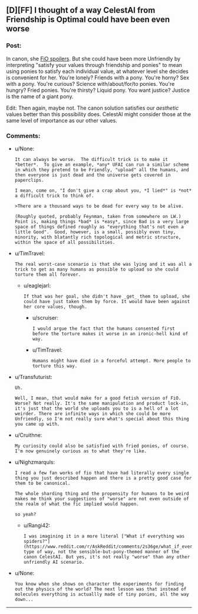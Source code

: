 ## [D][FF] I thought of a way CelestAI from Friendship is Optimal could have been even worse

### Post:

In canon, she [FiO spoilers](#s "uploads everyone into a pretty nice virtual universe but as a pony, and has turned sufficiently-inhuman aliens into computronium to do so"). But she could have been more Unfriendly by interpreting "satisfy your values through friendship and ponies" to mean using ponies to satisfy each individual value, at whatever level she decides is convenient for her. You're lonely? Friends with a pony. You're horny? Sex with a pony. You're curious? Science with/about/for/to ponies. You're hungry? Fried ponies. You're thirsty? Liquid pony. You want justice? Justice is the name of a giant pony.

Edit: Then again, maybe not. The canon solution satisfies our *aesthetic* values better than this possibility does. CelestAI might consider those at the same level of importance as our other values.

### Comments:

- u/None:
  ```
  It can always be worse.  The difficult trick is to make it *better*.  To give an example, *any* UFAI can run a similar scheme in which they pretend to be Friendly, "upload" all the humans, and then everyone is just dead and the universe gets covered in paperclips.

  I mean, come on, "I don't give a crap about you, *I lied*" is *not* a difficult trick to think of.

  >There are a thousand ways to be dead for every way to be alive.

  (Roughly quoted, probably Feynman, taken from somewhere on LW.)  Point is, making things *bad* is *easy*, since Bad is a very large space of things defined roughly as "everything that's not even a little Good".  Good, however, is a small, possibly even tiny, minority, with blatantly rich topological and metric structure, within the space of all possibilities.
  ```

- u/TimTravel:
  ```
  The real worst-case scenario is that she was lying and it was all a trick to get as many humans as possible to upload so she could torture them all forever.
  ```

  - u/eaglejarl:
    ```
    If that was her goal, she didn't have _get_ them to upload, she could have just taken them by force. It would have been against her core values, though.
    ```

    - u/scruiser:
      ```
      I would argue the fact that the humans consented first before the torture makes it worse in an ironic-hell kind of way.
      ```

    - u/TimTravel:
      ```
      Humans might have died in a forceful attempt. More people to torture this way.
      ```

- u/Transfuturist:
  ```
  Uh.

  Well, I mean, that would make for a good fetish version of FiO. Worse? Not really. It's the same manipulation and product lock-in, it's just that the world she uploads you to is a hell of a lot weirder. There are infinite ways in which she could be more Unfriendly, so I'm not really sure what's special about this thing you came up with.
  ```

- u/Cruithne:
  ```
  My curiosity could also be satisfied with fried ponies, of course. I'm now genuinely curious as to what they're like.
  ```

- u/Nighzmarquls:
  ```
  I read a few fan works of fio that have had literally every single thing you just described happen and there is a pretty good case for them to be canonical. 

  The whole sharding thing and the propensity for humans to be weird makes me think your suggestions of "worse" are not even outside of the realm of what the fic implied would happen. 

  so yeah?
  ```

  - u/Rangi42:
    ```
    I was imagining it in a more literal ["What if everything was spiders?"](https://www.reddit.com/r/AskReddit/comments/2s36ge/what_if_everything_was_spiders/) type of way, not the sensible-but-pony-themed manner of the canon CelestAI. But yes, it's not really "worse" than any other unfriendly AI scenario.
    ```

- u/None:
  ```
  You know when she shows on character the experiments for finding out the physics of the world? The next lesson was that instead of molecules everything is actuallly made of tiny ponies, all the way down...
  ```

---

